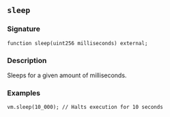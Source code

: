 ## `sleep`

### Signature

```solidity
function sleep(uint256 milliseconds) external;
```

### Description

Sleeps for a given amount of milliseconds.

### Examples

```solidity
vm.sleep(10_000); // Halts execution for 10 seconds
```

